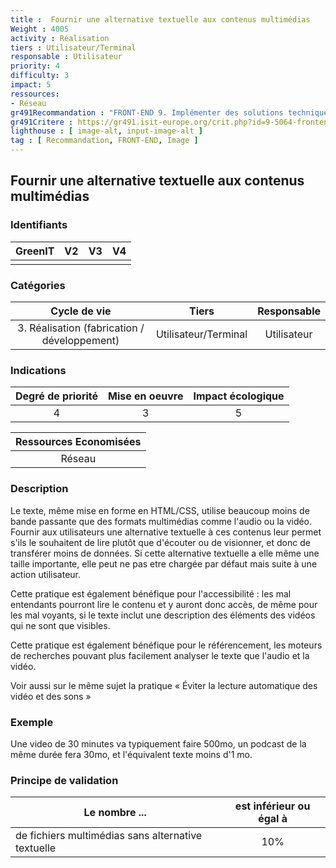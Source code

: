 ```yaml
---
title :  Fournir une alternative textuelle aux contenus multimédias
Weight : 4005
activity : Réalisation
tiers : Utilisateur/Terminal
responsable : Utilisateur
priority: 4
difficulty: 3
impact: 5
ressources:
- Réseau
gr491Recommandation : "FRONT-END 9. Implémenter des solutions techniques dont l'impact est le plus faible"
gr491Critere : https://gr491.isit-europe.org/crit.php?id=9-5064-frontend-les-assistants-daccessibilite-doivent-pouvoir-utiliser-une
lighthouse : [ image-alt, input-image-alt ]
tag : [ Recommandation, FRONT-END, Image ]
---
```


## Fournir une alternative textuelle aux contenus multimédias

### Identifiants

| GreenIT |  V2  |  V3  |  V4  |
|:-------:|:----:|:----:|:----:|
|         |      |     |      |

### Catégories

| Cycle de vie |  Tiers  |  Responsable  |
|:---------:|:----:|:----:|
| 3. Réalisation (fabrication / développement) | Utilisateur/Terminal | Utilisateur |

### Indications

| Degré de priorité |      Mise en oeuvre       |  Impact écologique    |
|:-------------------:|:-------------------------:|:---------------------:|
| 4 | 3 | 5 |

|Ressources Economisées                                      |
|:----------------------------------------------------------:|
| Réseau  |

### Description

Le texte, même mise en forme en HTML/CSS, utilise beaucoup moins de bande passante que des formats multimédias comme l'audio ou la vidéo. 
Fournir aux utilisateurs une alternative textuelle à ces contenus leur permet s'ils le souhaitent de lire plutôt que d'écouter ou de visionner, et donc de transférer moins de données.
Si cette alternative textuelle a elle même une taille importante, elle peut ne pas etre chargée par défaut mais suite à une action utilisateur.

Cette pratique est également bénéfique pour l'accessibilité : les mal entendants pourront lire le contenu et y auront donc accès, de même pour les mal voyants, si le texte inclut une description des éléments des vidéos qui ne sont que visibles.

Cette pratique est également bénéfique pour le référencement, les moteurs de recherches pouvant plus facilement analyser le texte que l'audio et la vidéo.

Voir aussi sur le même sujet la pratique « Éviter la lecture automatique des vidéo et des sons »

### Exemple

Une video de 30 minutes va typiquement faire 500mo, un podcast de la même durée fera 30mo, et l'équivalent texte moins d'1 mo.

### Principe de validation

| Le nombre ...     | est inférieur ou égal à   |  
|-------------------|:-------------------------:|
| de fichiers multimédias sans alternative textuelle  |  10% |

